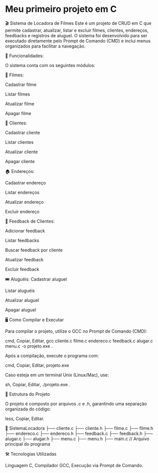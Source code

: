 # Meu primeiro projeto em C
 🎬 Sistema de Locadora de Filmes
Este é um projeto de CRUD em C que permite cadastrar, atualizar, listar e excluir filmes, clientes, endereços, feedbacks e registros de aluguel. O sistema foi desenvolvido para ser executado diretamente pelo Prompt de Comando (CMD) e inclui menus organizados para facilitar a navegação.

🚀 Funcionalidades:

O sistema conta com os seguintes módulos:

🎥 Filmes:

Cadastrar filme

Listar filmes

Atualizar filme

Apagar filme

👤 Clientes:

Cadastrar cliente

Listar clientes

Atualizar cliente

Apagar cliente

🏠 Endereços:

Cadastrar endereço

Listar endereços

Atualizar endereço

Excluir endereço

💬 Feedback de Clientes:

Adicionar feedback

Listar feedbacks

Buscar feedback por cliente

Atualizar feedback

Excluir feedback

🎟️ Aluguéis:
Cadastrar aluguel

Listar aluguéis

Atualizar aluguel

Apagar aluguel

🖥️ Como Compilar e Executar

Para compilar o projeto, utilize o GCC no Prompt de Comando (CMD):

cmd,
Copiar,
Editar,
gcc cliente.c filme.c endereco.c feedback.c alugar.c menu.c -o projeto.exe .

Após a compilação, execute o programa com:

cmd,
Copiar,
Editar,
projeto.exe

Caso esteja em um terminal Unix (Linux/Mac), use:

sh,
Copiar,
Editar,
./projeto.exe .

📂 Estrutura do Projeto

O projeto é composto por arquivos .c e .h, garantindo uma separação organizada do código:

less,
Copiar,
Editar.

📂 SistemaLocadora
 ├── cliente.c
 ├── cliente.h
 ├── filme.c
 ├── filme.h
 ├── endereco.c
 ├── endereco.h
 ├── feedback.c
 ├── feedback.h
 ├── alugar.c
 ├── alugar.h
 ├── menu.c
 ├── menu.h
 ├── main.c  // Arquivo principal do programa

🛠️ Tecnologias Utilizadas

Linguagem C,
Compilador GCC,
Execução via Prompt de Comando.
